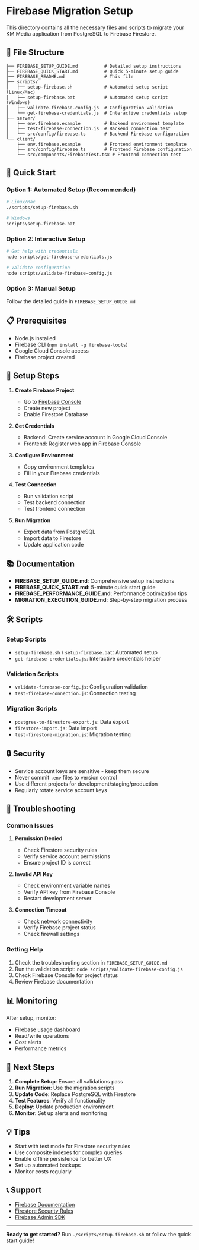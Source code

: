 # Firebase Migration Setup

This directory contains all the necessary files and scripts to migrate your KM Media application from PostgreSQL to Firebase Firestore.

## 📁 File Structure

```
├── FIREBASE_SETUP_GUIDE.md          # Detailed setup instructions
├── FIREBASE_QUICK_START.md          # Quick 5-minute setup guide
├── FIREBASE_README.md               # This file
├── scripts/
│   ├── setup-firebase.sh            # Automated setup script (Linux/Mac)
│   ├── setup-firebase.bat           # Automated setup script (Windows)
│   ├── validate-firebase-config.js  # Configuration validation
│   └── get-firebase-credentials.js  # Interactive credentials setup
├── server/
│   ├── env.firebase.example         # Backend environment template
│   ├── test-firebase-connection.js  # Backend connection test
│   └── src/config/firebase.ts       # Backend Firebase configuration
└── client/
    ├── env.firebase.example         # Frontend environment template
    ├── src/config/firebase.ts       # Frontend Firebase configuration
    └── src/components/FirebaseTest.tsx # Frontend connection test
```

## 🚀 Quick Start

### Option 1: Automated Setup (Recommended)

```bash
# Linux/Mac
./scripts/setup-firebase.sh

# Windows
scripts\setup-firebase.bat
```

### Option 2: Interactive Setup

```bash
# Get help with credentials
node scripts/get-firebase-credentials.js

# Validate configuration
node scripts/validate-firebase-config.js
```

### Option 3: Manual Setup

Follow the detailed guide in `FIREBASE_SETUP_GUIDE.md`

## 📋 Prerequisites

- Node.js installed
- Firebase CLI (`npm install -g firebase-tools`)
- Google Cloud Console access
- Firebase project created

## 🔧 Setup Steps

1. **Create Firebase Project**

   - Go to [Firebase Console](https://console.firebase.google.com/)
   - Create new project
   - Enable Firestore Database

2. **Get Credentials**

   - Backend: Create service account in Google Cloud Console
   - Frontend: Register web app in Firebase Console

3. **Configure Environment**

   - Copy environment templates
   - Fill in your Firebase credentials

4. **Test Connection**

   - Run validation script
   - Test backend connection
   - Test frontend connection

5. **Run Migration**
   - Export data from PostgreSQL
   - Import data to Firestore
   - Update application code

## 📚 Documentation

- **FIREBASE_SETUP_GUIDE.md**: Comprehensive setup instructions
- **FIREBASE_QUICK_START.md**: 5-minute quick start guide
- **FIREBASE_PERFORMANCE_GUIDE.md**: Performance optimization tips
- **MIGRATION_EXECUTION_GUIDE.md**: Step-by-step migration process

## 🛠️ Scripts

### Setup Scripts

- `setup-firebase.sh` / `setup-firebase.bat`: Automated setup
- `get-firebase-credentials.js`: Interactive credentials helper

### Validation Scripts

- `validate-firebase-config.js`: Configuration validation
- `test-firebase-connection.js`: Connection testing

### Migration Scripts

- `postgres-to-firestore-export.js`: Data export
- `firestore-import.js`: Data import
- `test-firestore-migration.js`: Migration testing

## 🔒 Security

- Service account keys are sensitive - keep them secure
- Never commit `.env` files to version control
- Use different projects for development/staging/production
- Regularly rotate service account keys

## 🚨 Troubleshooting

### Common Issues

1. **Permission Denied**

   - Check Firestore security rules
   - Verify service account permissions
   - Ensure project ID is correct

2. **Invalid API Key**

   - Check environment variable names
   - Verify API key from Firebase Console
   - Restart development server

3. **Connection Timeout**
   - Check network connectivity
   - Verify Firebase project status
   - Check firewall settings

### Getting Help

1. Check the troubleshooting section in `FIREBASE_SETUP_GUIDE.md`
2. Run the validation script: `node scripts/validate-firebase-config.js`
3. Check Firebase Console for project status
4. Review Firebase documentation

## 📊 Monitoring

After setup, monitor:

- Firebase usage dashboard
- Read/write operations
- Cost alerts
- Performance metrics

## 🔄 Next Steps

1. **Complete Setup**: Ensure all validations pass
2. **Run Migration**: Use the migration scripts
3. **Update Code**: Replace PostgreSQL with Firestore
4. **Test Features**: Verify all functionality
5. **Deploy**: Update production environment
6. **Monitor**: Set up alerts and monitoring

## 💡 Tips

- Start with test mode for Firestore security rules
- Use composite indexes for complex queries
- Enable offline persistence for better UX
- Set up automated backups
- Monitor costs regularly

## 📞 Support

- [Firebase Documentation](https://firebase.google.com/docs)
- [Firestore Security Rules](https://firebase.google.com/docs/firestore/security/get-started)
- [Firebase Admin SDK](https://firebase.google.com/docs/admin/setup)

---

**Ready to get started?** Run `./scripts/setup-firebase.sh` or follow the quick start guide!

